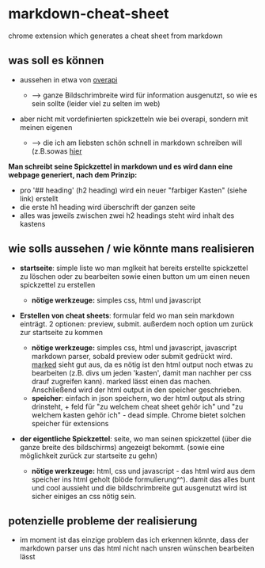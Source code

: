 # markdown-cheat-sheet
chrome extension which generates a cheat sheet from markdown

## was soll es können

* aussehen in etwa von <a href="http://overapi.com/git/">overapi</a>
  * --> ganze Bildschrimbreite wird für information ausgenutzt, so wie es sein sollte (leider viel zu selten im web)
  
* aber nicht mit vordefinierten spickzetteln wie bei overapi, sondern mit meinen eigenen
  * --> die ich am liebsten schön schnell in markdown schreiben will (z.B.sowas <a href="https://github.com/tiimgreen/github-cheat-sheet/blob/master/README.md">hier</a>

**Man schreibt seine Spickzettel in markdown und es wird dann eine webpage generiert, nach dem Prinzip:**
  * pro '## heading' (h2 heading) wird ein neuer "farbiger Kasten" (siehe link) erstellt
  * die erste h1 heading wird überschrift der ganzen seite
  * alles was jeweils zwischen zwei h2 headings steht wird inhalt des kastens

## wie solls aussehen / wie könnte mans realisieren

* **startseite**: simple liste wo man mglkeit hat bereits erstellte spickzettel zu löschen oder zu bearbeiten sowie einen button um 
um einen neuen spickzettel zu erstellen
  * **nötige werkzeuge:** simples css, html und javascript
  
* **Erstellen von cheat sheets**: formular feld wo man sein markdown einträgt. 2 optionen: preview, submit. außerdem noch option um zurück zur 
startseite zu kommen
  * **nötige werkzeuge:** simples css, html und javascript, javascript markdown parser, sobald preview oder submit gedrückt wird.
  <a href="https://github.com/chjj/marked">marked</a> sieht gut aus, da es nötig ist den html output noch etwas zu bearbeiten
  (z.B. divs um jeden 'kasten', damit man nachher per css drauf zugreifen kann). marked lässt einen das machen.
  Anschließend wird der html output in den speicher geschrieben.   
  * **speicher**: einfach in json speichern, wo der html output als string drinsteht, + feld für "zu welchem cheat sheet
  gehör ich" und "zu welchem kasten gehör ich" - dead simple. Chrome bietet solchen speicher für extensions
  
* **der eigentliche Spickzettel**: seite, wo man seinen spickzettel (über die ganze breite des bildschirms) angezeigt bekommt.
(sowie eine möglichkeit zurück zur startseite zu gehn)
  * **nötige werkzeuge:** html, css und javascript - das html wird aus dem speicher ins html geholt (blöde formulierung^^).
  damit das alles bunt und cool aussieht und die bildschrimbreite gut ausgenutzt wird ist sicher einiges an css nötig sein.
  
## potenzielle probleme der realisierung

* im moment ist das einzige problem das ich erkennen könnte, dass der markdown parser uns das html nicht nach unsren wünschen bearbeiten lässt

  

  
